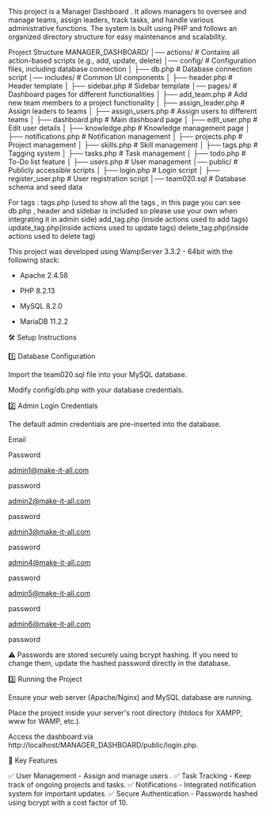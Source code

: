 This project is a Manager Dashboard . It allows managers to oversee and manage teams, assign leaders, track tasks, and handle various administrative functions. The system is built using PHP and follows an organized directory structure for easy maintenance and scalability.

Project Structure
MANAGER_DASHBOARD/
│── actions/ # Contains all action-based scripts (e.g., add, update, delete)
│── config/ # Configuration files, including database connection
│ ├── db.php # Database connection script
│── includes/ # Common UI components
│ ├── header.php # Header template
│ ├── sidebar.php # Sidebar template
│── pages/ # Dashboard pages for different functionalities
│ ├── add_team.php # Add new team members to a project functionality
│ ├── assign_leader.php # Assign leaders to teams
│ ├── assign_users.php # Assign users to different teams
│ ├── dashboard.php # Main dashboard page
│ ├── edit_user.php # Edit user details
│ ├── knowledge.php # Knowledge management page
│ ├── notifications.php # Notification management
│ ├── projects.php # Project management
│ ├── skills.php # Skill management
│ ├── tags.php # Tagging system
│ ├── tasks.php # Task management
│ ├── todo.php # To-Do list feature
│ ├── users.php # User management
│── public/ # Publicly accessible scripts
│ ├── login.php # Login script
│ ├── register_user.php # User registration script
│── team020.sql # Database schema and seed data

For tags :
tags.php (used to show all the tags , in this page you can see db.php , header and sidebar is included so please use your own when integrating it in admin side)
add_tag.php (inside actions used to add tags)
update_tag.php(inside actions used to update tags)
delete_tag.php(inside actions used to delete tag)

This project was developed using WampServer 3.3.2 - 64bit with the following stack:

- Apache 2.4.58

- PHP 8.2.13

- MySQL 8.2.0

- MariaDB 11.2.2

🛠️ Setup Instructions

1️⃣ Database Configuration

Import the team020.sql file into your MySQL database.

Modify config/db.php with your database credentials.

2️⃣ Admin Login Credentials

The default admin credentials are pre-inserted into the database.

Email

Password

admin1@make-it-all.com

password

admin2@make-it-all.com

password

admin3@make-it-all.com

password

admin4@make-it-all.com

password

admin5@make-it-all.com

password

admin6@make-it-all.com

password

⚠ Passwords are stored securely using bcrypt hashing. If you need to change them, update the hashed password directly in the database.

3️⃣ Running the Project

Ensure your web server (Apache/Nginx) and MySQL database are running.

Place the project inside your server's root directory (htdocs for XAMPP, www for WAMP, etc.).

Access the dashboard via http://localhost/MANAGER_DASHBOARD/public/login.php.

🔧 Key Features

✅ User Management - Assign and manage users .
✅ Task Tracking - Keep track of ongoing projects and tasks.
✅ Notifications - Integrated notification system for important updates.
✅ Secure Authentication - Passwords hashed using bcrypt with a cost factor of 10.
